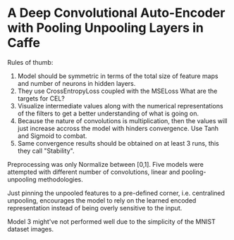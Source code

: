 
# A Deep Convolutional Auto-Encoder with Pooling Unpooling Layers in Caffe

Rules of thumb:
1. Model should be symmetric in terms of the total size of feature maps and number
   of neurons in hidden layers.
2. They use CrossEntropyLoss coupled with the MSELoss 
   What are the targets for CEL?
3. Visualize intermediate values along with the numerical representations of the
   filters to get a better understanding of what is going on.
4. Because the nature of convolutions is multiplication, then the values will just
   increase accross the model with hinders convergence. Use Tanh and Sigmoid to combat.
5. Same convergence results should be obtained on at least 3 runs, this they call "Stability".

Preprocessing was only Normalize between [0,1].
Five models were attempted with different number of convolutions, linear and pooling-unpooling 
methodologies. 

Just pinning the unpooled features to a pre-defined corner, i.e. centralined unpooling, encourages
the model to rely on the learned encoded representation instead of being overly sensitive to the
input.

Model 3 might've not performed well due to the simplicity of the MNIST dataset images.
